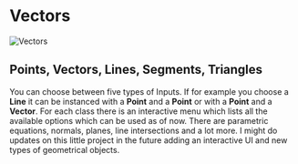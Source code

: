 # Vectors

![Vectors](https://i.ibb.co/xsp03mw/Vectors.png)

## Points, Vectors, Lines, Segments, Triangles
You can choose between five types of Inputs.
If for example you choose a **Line** it can be 
instanced with a **Point** and a **Point** or
with a **Point** and a **Vector**. For each class
there is an interactive menu which lists
all the available options which can be used
as of now. There are parametric equations,
normals, planes, line intersections and
a lot more. I might do updates on this little project in the future adding an interactive UI and new types of geometrical objects.
